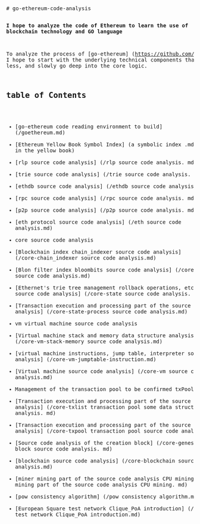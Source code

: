 
<!-- saved from url=(0051)https://translate.googleusercontent.com/translate_f -->
<html><head><meta http-equiv="Content-Type" content="text/html; charset=UTF-8"></head><body><pre># go-ethereum-code-analysis

**I hope to analyze the code of Ethereum to learn the use of blockchain technology and GO language**

To analyze the process of [go-ethereum] (https://github.com/ethereum/go-ethereum), I hope to start with the underlying technical components that rely on less, and slowly go deep into the core logic.

## table of Contents

- [go-ethereum code reading environment to build] (/goethereum.md)
- [Ethereum Yellow Book Symbol Index] (a symbolic index .md appearing in the yellow book)
- [rlp source code analysis] (/rlp source code analysis. md)
- [trie source code analysis] (/trie source code analysis. md)
- [ethdb source code analysis] (/ethdb source code analysis. md)
- [rpc source code analysis] (/rpc source code analysis. md)
- [p2p source code analysis] (/p2p source code analysis. md)
- [eth protocol source code analysis] (/eth source code analysis.md)
- core source code analysis
- [Blockchain index chain_indexer source code analysis] (/core-chain_indexer source code analysis.md)
- [Blon filter index bloombits source code analysis] (/core-bloombits source code analysis.md)
- [Ethernet's trie tree management rollback operations, etc. state source code analysis] (/core-state source code analysis. md)
- [Transaction execution and processing part of the source code analysis] (/core-state-process source code analysis.md)
- vm virtual machine source code analysis
- [Virtual machine stack and memory data structure analysis] (/core-vm-stack-memory source code analysis.md)
- [virtual machine instructions, jump table, interpreter source code analysis] (/core-vm-jumptable-instruction.md)
- [Virtual machine source code analysis] (/core-vm source code analysis.md)
- Management of the transaction pool to be confirmed txPool
- [Transaction execution and processing part of the source code analysis] (/core-txlist transaction pool some data structure source code analysis. md)
- [Transaction execution and processing part of the source code analysis] (/core-txpool transaction pool source code analysis. md)
- [Source code analysis of the creation block] (/core-genesis creation block source code analysis. md)
- [blockchain source code analysis] (/core-blockchain source code analysis.md)
- [miner mining part of the source code analysis CPU mining] (/miner mining part of the source code analysis CPU mining. md)
- [pow consistency algorithm] (/pow consistency algorithm.md)
- [European Square test network Clique_PoA introduction] (/ Ethereum test network Clique_PoA introduction.md)


</pre></body></html>